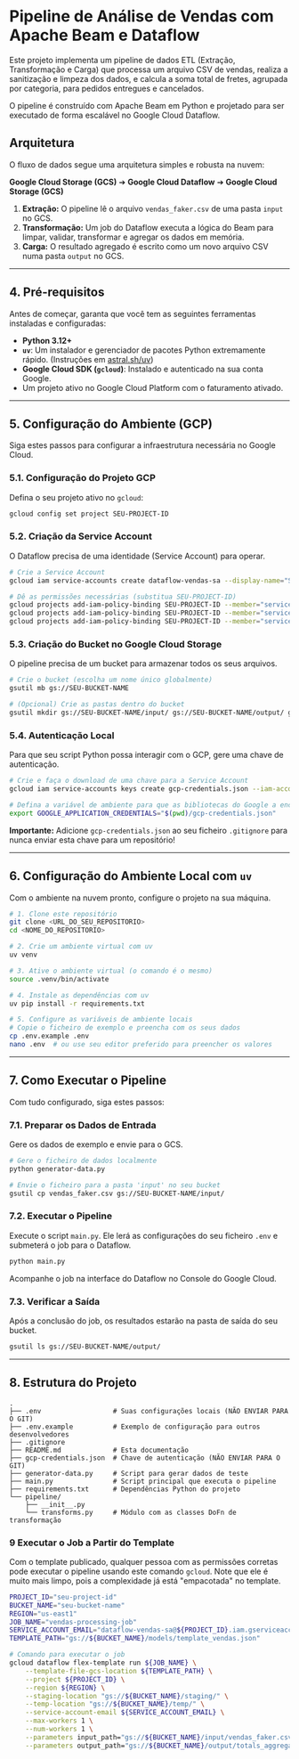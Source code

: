# Pipeline de Análise de Vendas com Apache Beam e Dataflow

Este projeto implementa um pipeline de dados ETL (Extração, Transformação e Carga) que processa um arquivo CSV de vendas, realiza a sanitização e limpeza dos dados, e calcula a soma total de fretes, agrupada por categoria, para pedidos entregues e cancelados.

O pipeline é construído com Apache Beam em Python e projetado para ser executado de forma escalável no Google Cloud Dataflow.

## Arquitetura

O fluxo de dados segue uma arquitetura simples e robusta na nuvem:

**Google Cloud Storage (GCS)** ➔ **Google Cloud Dataflow** ➔ **Google Cloud Storage (GCS)**

1.  **Extração:** O pipeline lê o arquivo `vendas_faker.csv` de uma pasta `input` no GCS.
2.  **Transformação:** Um job do Dataflow executa a lógica do Beam para limpar, validar, transformar e agregar os dados em memória.
3.  **Carga:** O resultado agregado é escrito como um novo arquivo CSV numa pasta `output` no GCS.

---

## 4. Pré-requisitos

Antes de começar, garanta que você tem as seguintes ferramentas instaladas e configuradas:

* **Python 3.12+**
* **`uv`**: Um instalador e gerenciador de pacotes Python extremamente rápido. (Instruções em [astral.sh/uv](https://astral.sh/uv))
* **Google Cloud SDK (`gcloud`)**: Instalado e autenticado na sua conta Google.
* Um projeto ativo no Google Cloud Platform com o faturamento ativado.

---

## 5. Configuração do Ambiente (GCP)

Siga estes passos para configurar a infraestrutura necessária no Google Cloud.

### 5.1. Configuração do Projeto GCP

Defina o seu projeto ativo no `gcloud`:
```bash
gcloud config set project SEU-PROJECT-ID
```

### 5.2. Criação da Service Account

O Dataflow precisa de uma identidade (Service Account) para operar.
```bash
# Crie a Service Account
gcloud iam service-accounts create dataflow-vendas-sa --display-name="Service Account para Pipeline de Vendas"

# Dê as permissões necessárias (substitua SEU-PROJECT-ID)
gcloud projects add-iam-policy-binding SEU-PROJECT-ID --member="serviceAccount:dataflow-vendas-sa@SEU-PROJECT-ID.iam.gserviceaccount.com" --role="roles/dataflow.worker"
gcloud projects add-iam-policy-binding SEU-PROJECT-ID --member="serviceAccount:dataflow-vendas-sa@SEU-PROJECT-ID.iam.gserviceaccount.com" --role="roles/dataflow.admin"
gcloud projects add-iam-policy-binding SEU-PROJECT-ID --member="serviceAccount:dataflow-vendas-sa@SEU-PROJECT-ID.iam.gserviceaccount.com" --role="roles/storage.admin"
```

### 5.3. Criação do Bucket no Google Cloud Storage

O pipeline precisa de um bucket para armazenar todos os seus arquivos.
```bash
# Crie o bucket (escolha um nome único globalmente)
gsutil mb gs://SEU-BUCKET-NAME

# (Opcional) Crie as pastas dentro do bucket
gsutil mkdir gs://SEU-BUCKET-NAME/input/ gs://SEU-BUCKET-NAME/output/ gs://SEU-BUCKET-NAME/temp/ gs://SEU-BUCKET-NAME/staging/ gs://SEU-BUCKET-NAME/models/
```

### 5.4. Autenticação Local

Para que seu script Python possa interagir com o GCP, gere uma chave de autenticação.
```bash
# Crie e faça o download de uma chave para a Service Account
gcloud iam service-accounts keys create gcp-credentials.json --iam-account="dataflow-vendas-sa@SEU-PROJECT-ID.iam.gserviceaccount.com"

# Defina a variável de ambiente para que as bibliotecas do Google a encontrem
export GOOGLE_APPLICATION_CREDENTIALS="$(pwd)/gcp-credentials.json"
```
**Importante:** Adicione `gcp-credentials.json` ao seu ficheiro `.gitignore` para nunca enviar esta chave para um repositório!

---

## 6. Configuração do Ambiente Local com `uv`

Com o ambiente na nuvem pronto, configure o projeto na sua máquina.

```bash
# 1. Clone este repositório
git clone <URL_DO_SEU_REPOSITORIO>
cd <NOME_DO_REPOSITORIO>

# 2. Crie um ambiente virtual com uv
uv venv

# 3. Ative o ambiente virtual (o comando é o mesmo)
source .venv/bin/activate

# 4. Instale as dependências com uv
uv pip install -r requirements.txt

# 5. Configure as variáveis de ambiente locais
# Copie o ficheiro de exemplo e preencha com os seus dados
cp .env.example .env
nano .env  # ou use seu editor preferido para preencher os valores
```

---

## 7. Como Executar o Pipeline

Com tudo configurado, siga estes passos:

### 7.1. Preparar os Dados de Entrada

Gere os dados de exemplo e envie para o GCS.
```bash
# Gere o ficheiro de dados localmente
python generator-data.py

# Envie o ficheiro para a pasta 'input' no seu bucket
gsutil cp vendas_faker.csv gs://SEU-BUCKET-NAME/input/
```

### 7.2. Executar o Pipeline

Execute o script `main.py`. Ele lerá as configurações do seu ficheiro `.env` e submeterá o job para o Dataflow.
```bash
python main.py
```
Acompanhe o job na interface do Dataflow no Console do Google Cloud.

### 7.3. Verificar a Saída

Após a conclusão do job, os resultados estarão na pasta de saída do seu bucket.
```bash
gsutil ls gs://SEU-BUCKET-NAME/output/
```

---

## 8. Estrutura do Projeto

```
.
├── .env                  # Suas configurações locais (NÃO ENVIAR PARA O GIT)
├── .env.example          # Exemplo de configuração para outros desenvolvedores
├── .gitignore
├── README.md             # Esta documentação
├── gcp-credentials.json  # Chave de autenticação (NÃO ENVIAR PARA O GIT)
├── generator-data.py     # Script para gerar dados de teste
├── main.py               # Script principal que executa o pipeline
├── requirements.txt      # Dependências Python do projeto
└── pipeline/
    ├── __init__.py
    └── transforms.py     # Módulo com as classes DoFn de transformação
```

### 9 Executar o Job a Partir do Template

Com o template publicado, qualquer pessoa com as permissões corretas pode executar o pipeline usando este comando `gcloud`. Note que ele é muito mais limpo, pois a complexidade já está "empacotada" no template.

```bash
PROJECT_ID="seu-project-id"
BUCKET_NAME="seu-bucket-name"
REGION="us-east1"
JOB_NAME="vendas-processing-job"
SERVICE_ACCOUNT_EMAIL="dataflow-vendas-sa@${PROJECT_ID}.iam.gserviceaccount.com"
TEMPLATE_PATH="gs://${BUCKET_NAME}/models/template_vendas.json"

# Comando para executar o job
gcloud dataflow flex-template run ${JOB_NAME} \
    --template-file-gcs-location ${TEMPLATE_PATH} \
    --project ${PROJECT_ID} \
    --region ${REGION} \
    --staging-location "gs://${BUCKET_NAME}/staging/" \
    --temp-location "gs://${BUCKET_NAME}/temp/" \
    --service-account-email ${SERVICE_ACCOUNT_EMAIL} \
    --max-workers 1 \
    --num-workers 1 \
    --parameters input_path="gs://${BUCKET_NAME}/input/vendas_faker.csv" \
    --parameters output_path="gs://${BUCKET_NAME}/output/totals_aggregates"
```
